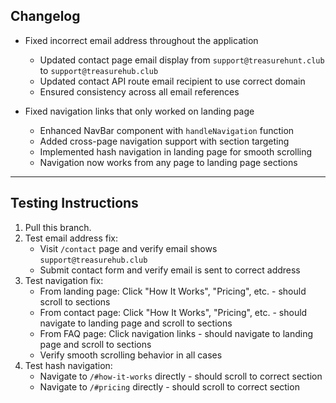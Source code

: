 ## Changelog

- Fixed incorrect email address throughout the application
  - Updated contact page email display from `support@treasurehunt.club` to `support@treasurehub.club`
  - Updated contact API route email recipient to use correct domain
  - Ensured consistency across all email references

- Fixed navigation links that only worked on landing page
  - Enhanced NavBar component with `handleNavigation` function
  - Added cross-page navigation support with section targeting
  - Implemented hash navigation in landing page for smooth scrolling
  - Navigation now works from any page to landing page sections

---

## Testing Instructions

1. Pull this branch.
2. Test email address fix:
   - Visit `/contact` page and verify email shows `support@treasurehub.club`
   - Submit contact form and verify email is sent to correct address
3. Test navigation fix:
   - From landing page: Click "How It Works", "Pricing", etc. - should scroll to sections
   - From contact page: Click "How It Works", "Pricing", etc. - should navigate to landing page and scroll to sections
   - From FAQ page: Click navigation links - should navigate to landing page and scroll to sections
   - Verify smooth scrolling behavior in all cases
4. Test hash navigation:
   - Navigate to `/#how-it-works` directly - should scroll to correct section
   - Navigate to `/#pricing` directly - should scroll to correct section 